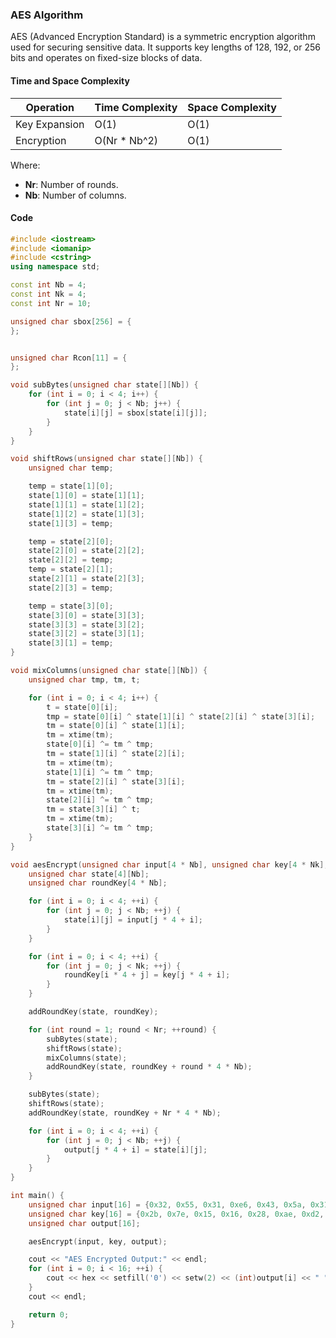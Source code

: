 ### AES Algorithm

AES (Advanced Encryption Standard) is a symmetric encryption algorithm used for securing sensitive data. It supports key lengths of 128, 192, or 256 bits and operates on fixed-size blocks of data.

#### Time and Space Complexity

| Operation     | Time Complexity | Space Complexity |
| ------------- | --------------- | ---------------- |
| Key Expansion | O(1)            | O(1)             |
| Encryption    | O(Nr \* Nb^2)   | O(1)             |

Where:

- **Nr**: Number of rounds.
- **Nb**: Number of columns.

#### Code

```cpp
#include <iostream>
#include <iomanip>
#include <cstring>
using namespace std;

const int Nb = 4;
const int Nk = 4;
const int Nr = 10;

unsigned char sbox[256] = {
};


unsigned char Rcon[11] = {
};

void subBytes(unsigned char state[][Nb]) {
    for (int i = 0; i < 4; i++) {
        for (int j = 0; j < Nb; j++) {
            state[i][j] = sbox[state[i][j]];
        }
    }
}

void shiftRows(unsigned char state[][Nb]) {
    unsigned char temp;

    temp = state[1][0];
    state[1][0] = state[1][1];
    state[1][1] = state[1][2];
    state[1][2] = state[1][3];
    state[1][3] = temp;

    temp = state[2][0];
    state[2][0] = state[2][2];
    state[2][2] = temp;
    temp = state[2][1];
    state[2][1] = state[2][3];
    state[2][3] = temp;

    temp = state[3][0];
    state[3][0] = state[3][3];
    state[3][3] = state[3][2];
    state[3][2] = state[3][1];
    state[3][1] = temp;
}

void mixColumns(unsigned char state[][Nb]) {
    unsigned char tmp, tm, t;

    for (int i = 0; i < 4; i++) {
        t = state[0][i];
        tmp = state[0][i] ^ state[1][i] ^ state[2][i] ^ state[3][i];
        tm = state[0][i] ^ state[1][i];
        tm = xtime(tm);
        state[0][i] ^= tm ^ tmp;
        tm = state[1][i] ^ state[2][i];
        tm = xtime(tm);
        state[1][i] ^= tm ^ tmp;
        tm = state[2][i] ^ state[3][i];
        tm = xtime(tm);
        state[2][i] ^= tm ^ tmp;
        tm = state[3][i] ^ t;
        tm = xtime(tm);
        state[3][i] ^= tm ^ tmp;
    }
}

void aesEncrypt(unsigned char input[4 * Nb], unsigned char key[4 * Nk], unsigned char output[4 * Nb]) {
    unsigned char state[4][Nb];
    unsigned char roundKey[4 * Nb];

    for (int i = 0; i < 4; ++i) {
        for (int j = 0; j < Nb; ++j) {
            state[i][j] = input[j * 4 + i];
        }
    }

    for (int i = 0; i < 4; ++i) {
        for (int j = 0; j < Nk; ++j) {
            roundKey[i * 4 + j] = key[j * 4 + i];
        }
    }

    addRoundKey(state, roundKey);

    for (int round = 1; round < Nr; ++round) {
        subBytes(state);
        shiftRows(state);
        mixColumns(state);
        addRoundKey(state, roundKey + round * 4 * Nb);
    }

    subBytes(state);
    shiftRows(state);
    addRoundKey(state, roundKey + Nr * 4 * Nb);

    for (int i = 0; i < 4; ++i) {
        for (int j = 0; j < Nb; ++j) {
            output[j * 4 + i] = state[i][j];
        }
    }
}

int main() {
    unsigned char input[16] = {0x32, 0x55, 0x31, 0xe6, 0x43, 0x5a, 0x31, 0x37, 0xf6, 0x50, 0x98, 0x07, 0xa8, 0x8d, 0xa2, 0x34};
    unsigned char key[16] = {0x2b, 0x7e, 0x15, 0x16, 0x28, 0xae, 0xd2, 0xa6, 0xab, 0xf7, 0x15, 0x88, 0x09, 0xcf, 0x4f, 0x3c};
    unsigned char output[16];

    aesEncrypt(input, key, output);

    cout << "AES Encrypted Output:" << endl;
    for (int i = 0; i < 16; ++i) {
        cout << hex << setfill('0') << setw(2) << (int)output[i] << " ";
    }
    cout << endl;

    return 0;
}
```

